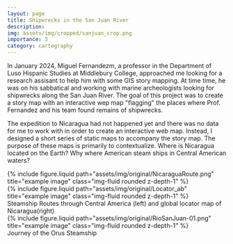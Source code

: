 ```yaml
---
layout: page
title: Shipwrecks in the San Juan River
description: 
img: assets/img/cropped/sanjuan_crop.png
importance: 3
category: cartography
---
```


In January 2024, Miguel Fernandezm, a professor in the Department of Luso Hispanic Studies at Middlebury College, approached me looking for a research assisant to help him with some GIS story mapping. At time time, he was on his sabbatical and working with marine archeologists looking for shipwrecks along the San Juan River. 
The goal of this project was to create a story map with an interactive wep map "flagging" the places where Prof. Fernandez and his team found remains of shipwrecks. 

The expedition to Nicaragua had not happened yet and there was no data for me to work with in order to create an interactive web map. Instead, I designed a short series of static maps to accompany the story map. The purpose of these maps is primarily to contextualize. Where is Nicaragua located on the Earth? Why where American steam ships in Central American waters? 


<div class="row justify-content-sm-center">
    <div class="col-sm-8 mt-3 mt-md-0">
        {% include figure.liquid path="assets/img/original/NicaraguaRoute.png" title="example image" class="img-fluid rounded z-depth-1" %}
    </div>
    <div class="col-sm-4 mt-3 mt-md-0">
        {% include figure.liquid path="assets/img/original/Locator_ab" title="example image" class="img-fluid rounded z-depth-1" %}
    </div>
</div>
<div class="caption">
    Steamship Routes through Central America (left) and global locator map of Nicaragua(right)
</div>

<div class="row justify-content-sm-center">
  <div class="col-12 mt-3 mt-md-0">
    {% include figure.liquid path="assets/img/original/RioSanJuan-01.png" title="example image" class="img-fluid rounded z-depth-1" %}
  </div>
</div>
<div class="caption">
    Journey of the Orus Steamship 
</div>

